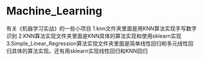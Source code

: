 # Machine_Learning
有关《机器学习实战》的一些小项目
1.knn文件夹里面是用KNN算法实现手写数字识别
2.KNN算法实现文件夹里面是KNN具体的算法实现和使用sklearn实现
3.Simple_Linear_Regression算法实现文件夹里面是简单线性回归和多元线性回归具体的算法实现。还有用sklearn实现线性回归和KNN回归
